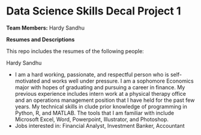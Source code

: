 # Data Science Skills Decal Project 1

**Team Members:** Hardy Sandhu  

**Resumes and Descriptions**  

This repo includes the resumes of the following people:

Hardy Sandhu

* I am a hard working, passionate, and respectful person who is self-motivated and works well under pressure. I am a sophomore Economics major with hopes of graduating and pursuing a career in finance. My previous experience includes intern work at a physical therapy office and an operations management position that I have held for the past few years. My technical skills in clude prior knowledge of programming in Python, R, and MATLAB. The tools that I am familiar with include Microsoft Excel, Word, Powerpoint, Illustrator, and Photoshop.
* Jobs interested in: Financial Analyst, Investment Banker, Accountant
